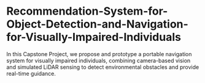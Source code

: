 # Recommendation-System-for-Object-Detection-and-Navigation-for-Visually-Impaired-Individuals
In this Capstone Project, we propose and prototype a portable navigation system for visually impaired individuals, combining camera-based vision and simulated LiDAR sensing to detect environmental obstacles and provide real-time guidance. 
